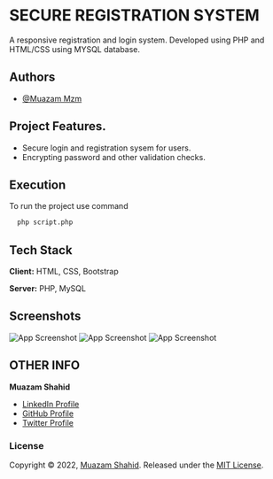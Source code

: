 # SECURE REGISTRATION SYSTEM 

A responsive registration and login system. Developed using PHP and HTML/CSS using MYSQL database.




## Authors

- [@Muazam Mzm](https://github.com/muazam-cmd)

## Project Features.
* Secure login and registration sysem for users.
* Encrypting password and other validation checks.



## Execution

To run the project use command

```bash
  php script.php
```


## Tech Stack

**Client:** HTML, CSS, Bootstrap

**Server:** PHP, MySQL


## Screenshots

![App Screenshot](https://ibb.co/7tStbFm)
![App Screenshot](https://ibb.co/wJfkpFD)
![App Screenshot](https://ibb.co/dJ7LyV8)



## OTHER INFO
**Muazam Shahid**

* [LinkedIn Profile](https://www.linkedin.com/in/muazam-shahid-65ba46185/)
* [GitHub Profile](https://github.com/muazam-cmd)
* [Twitter Profile](https://twitter.com/Muazam1999)

### License

Copyright © 2022, [Muazam Shahid](https://github.com/muazam-cmd).
Released under the [MIT License](LICENSE).
